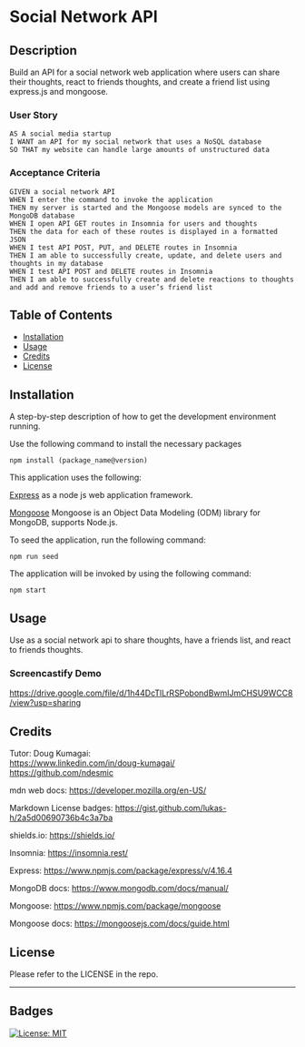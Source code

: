 # Social Network API

## Description

Build an API for a social network web application where users can share their thoughts, react to friends thoughts, and create a friend list using express.js and mongoose.

### User Story

```
AS A social media startup
I WANT an API for my social network that uses a NoSQL database
SO THAT my website can handle large amounts of unstructured data
```

### Acceptance Criteria

```
GIVEN a social network API
WHEN I enter the command to invoke the application
THEN my server is started and the Mongoose models are synced to the MongoDB database
WHEN I open API GET routes in Insomnia for users and thoughts
THEN the data for each of these routes is displayed in a formatted JSON
WHEN I test API POST, PUT, and DELETE routes in Insomnia
THEN I am able to successfully create, update, and delete users and thoughts in my database
WHEN I test API POST and DELETE routes in Insomnia
THEN I am able to successfully create and delete reactions to thoughts and add and remove friends to a user’s friend list
```

## Table of Contents

- [Installation](#installation)
- [Usage](#usage)
- [Credits](#credits)
- [License](#license)

## Installation

A step-by-step description of how to get the development environment running.

Use the following command to install the necessary packages

```
npm install (package_name@version)
```

This application uses the following:

[Express](https://www.npmjs.com/package/express/v/4.16.4) as a node js web application framework.

[Mongoose](https://www.npmjs.com/package/mongoose) Mongoose is an Object Data Modeling (ODM) library for MongoDB, supports Node.js.

To seed the application, run the following command:

```
npm run seed
```

The application will be invoked by using the following command:

```
npm start
```


## Usage

Use as a social network api to share thoughts, have a friends list, and react to friends thoughts.

### Screencastify Demo
https://drive.google.com/file/d/1h44DcTlLrRSPobondBwmIJmCHSU9WCC8/view?usp=sharing


## Credits

Tutor: Doug Kumagai:
<br />
https://www.linkedin.com/in/doug-kumagai/
<br />
https://github.com/ndesmic
<br />

mdn web docs: https://developer.mozilla.org/en-US/

Markdown License badges: https://gist.github.com/lukas-h/2a5d00690736b4c3a7ba

shields.io: https://shields.io/

Insomnia: https://insomnia.rest/

Express: https://www.npmjs.com/package/express/v/4.16.4

MongoDB docs: https://www.mongodb.com/docs/manual/

Mongoose: https://www.npmjs.com/package/mongoose

Mongoose docs: https://mongoosejs.com/docs/guide.html


## License

Please refer to the LICENSE in the repo.

---

## Badges

[![License: MIT](https://img.shields.io/badge/License-MIT-yellow.svg)](https://opensource.org/licenses/MIT)




